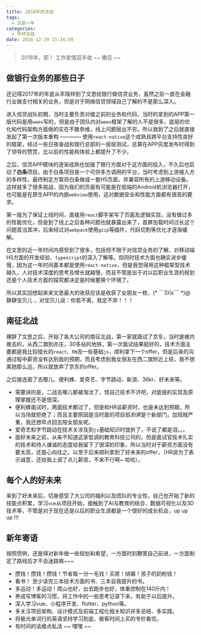 ```yaml
---
title: 2018年终总结
tags:
  - 又是一年
categories:
  - 年终总结
date: 2018-12-29 15:34:59
---
```


> 2018年，耶！ 工作爱情双丰收 ~~ 撒花 ~~

<!-- more -->

## 做银行业务的那些日子

还记得2017年的年底从丰瑞祥到了文思给银行做信贷业务，虽然之前一直在金融行业做支付相关的业务，但是对于网络信贷领域自己了解的不是那么深入。

进入信贷战队初期，当时主要负责对接之前的业务和代码，当时的拿到的APP第一版代码是用`weex`写的，但是由于团队内对`weex`框架了解的人不是很多，底层的优化和代码架构方面做的实在不敢恭维，线上问题层出不穷。所以我到了之后就直接发起了第一次版本重构 ———— 使用`react-native`这个成熟且跨平台支持性良好的框架，经过一些日夜奋战和银行总部的一层层测试，总算在APP灰度发布时得到了领导的赞赏，比以前的性能和体验上都提升了不少。

之后，信贷APP模块的逐渐成熟也加强了银行方面对于这方面的投入，不久后也启动了**白条**项目。由于白条项目是一个可供多方调用的平台，当时考虑到上游接入方的多样性，最终制定方案将白条做成一套H5页面，并兼容所有的上游移动设备。这样就多了很多挑战，因为我们的页面有可能是在低端的Android机浏览器打开，也可能是在原生APP的内嵌`webview`使用，这对数据安全和性能方面都有很高的要求。

第一版为了保证上线时间，直接用`react`脚手架写了页面及逻辑实现，没有做过多的性能优化，但是到了线上之后各种问题也就暴露出来了，首屏加载时间过长这个问题首当其冲，后来经过对`webpack`使用`gzip`等插件，代码切割等优化才逐渐缓解。

在文思的近一年时间内感受到了很多，包括但不限于对信贷业务的了解、对移动端H5方面的开发经验、`typescript`的深入了解等。但同时技术方面也确实进步缓慢，因为这一年时间基本都是使用`react-native`，但是我觉得用这种框架型技术越久，人对技术深度的思考及增长就越慢，而且不管是出于对以后职业生涯的规划还是个人技术方面的探究都决定是时候要换个环境了。

所以其实回想起来来文思最大的收获应该是收获了女朋友一枚，(* ￣3)(ε￣ *)@静静宝贝儿 ，对宝贝儿说：你若不离，我定不弃！！！

## 南征北战

裸辞了文思之后，开始了各大公司的南征北战，第一家就面试了京东，当时是被内推去的，从西二旗到亦庄，30多站的地铁，第一次面试结果挺好的，技术方面主要都是我比较擅长的`react`、`RN`及一些基础`js`，顺利拿下一个offer，但是后来的沟通过程中薪资没有达到我的预期，而且考虑到我女朋友在西二旗附近上班，我不想离她那么远，所以就放弃了京东的offer。

之后接连面了去哪儿、便利蜂、爱奇艺、字节跳动、新浪、36kr、好未来等。

* 需要讲的是，二战去哪儿都被淘汰了，怪自己技术不济吧，对底层的实现及原理掌握还不是很深。
* 便利蜂面试时，两面技术都过了，但是和HR谈薪资时，也是未达到预期，所以当场就拒绝了；而且主要原因是当时面的项目部*到家*是个新部门，加班贼严重，我还想早点回去陪女朋友呢。
* 爱奇艺和字节跳动在技术关涉及到`js`基础知识时就折了，不说了都是泪。。。
* 面好未来之前，从来不知道这家低调的教育科技公司的，但是面试官技术扎实的技术和待人谦诚的态度给我留下了很深的印象，所以当时对于薪资方面没有要太高，还是心向往之。以至于后来顺利拿到了好未来的offer，（HR说为了表示诚意，还给我上调了点儿薪资，不来不行啊~ 哈哈）。

## 每个人的好未来

来到了好未来后，切身感受了大公司的福利以及团队的专业性，自己也开始了新的技能点积累，学习`vue`从项目开始，接触到了AI与教育的结合、数据可视化以及3D技术等，不管是对于现在还是以后的职业生涯都是一个很好的成长机会，up up up !!!

## 新年寄语

按照惯例，还是得对新年做一些规划和希望，一方面时刻鞭策自己前进，一方面制定了路线后才不会迷路嘛~~~

* 攒钱！攒钱！攒钱！节省每一分一毛钱！买房！结婚！孩子的奶粉钱！
* 看书！ 至少读完三本技术方面的书、三本自我提升的书。
* 多运动！多运动！爬山也好，出去跑步也好，体重控制在140斤内！
* 养成写博客的习惯，将工作中的一些思考记录下来，有助于以后提升。
* 深入学习vue、小程序开发、flutter、python等。
* 多关注项目架构、设计模式及前端工程化相关知识并多总结、多实践。
* 将极光单词行的英语坚持学习到底、极客时间上买的专栏看完。
* 有时间的话接点私活 ~~ 嘿嘿 ~~
